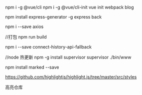 
npm i -g @vue/cli
npm i -g @vue/cli-init
vue init webpack blog

npm install express-generator -g
express back


npm i --save axios

//打包
npm run build

npm i --save connect-history-api-fallback


//node 热更新
npm -g install supervisor
supervisor ./bin/www

npm install marked --save


https://github.com/highlightjs/highlight.js/tree/master/src/styles

高亮仓库


